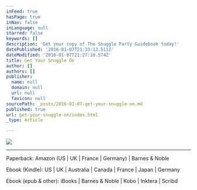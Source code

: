 ```yaml
---
inFeed: true
hasPage: true
inNav: false
inLanguage: null
starred: false
keywords: []
description: 'Get your copy of The Snuggle Party Guidebook today!'
datePublished: '2016-01-07T21:33:12.511Z'
dateModified: '2016-01-07T21:27:10.574Z'
title: Get Your Snuggle On
author: []
authors: []
publisher:
  name: null
  domain: null
  url: null
  favicon: null
sourcePath: _posts/2016-01-07-get-your-snuggle-on.md
published: true
url: get-your-snuggle-on/index.html
_type: Article

---
```

![](https://the-grid-user-content.s3-us-west-2.amazonaws.com/b37164e6-7f86-4769-b149-6738a94f0218.jpg)

****

Paperback: Amazon (US | UK | France | Germany) | Barnes & Noble

Ebook (Kindle): US | UK | Australia | Canada | France | Japan | Germany

Ebook (epub & other): iBooks | Barnes & Noble | Kobo | Inktera | Scribd
